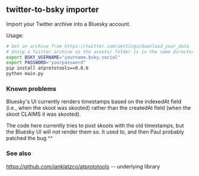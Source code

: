 ## twitter-to-bsky importer

Import your Twitter archive into a Bluesky account.

Usage:

```bash
# Get an archive from https://twitter.com/settings/download_your_data
# Unzip a Twitter archive so the assets/ folder is in the same directory as main.py
export BSKY_USERNAME="yourname.bsky.social"
export PASSWORD="yourpassword"
pip install atprototools==0.0.6
python main.py
```

### Known problems

Bluesky's UI currently renders timestamps based on the indexedAt field (i.e., when the skoot was skooted) rather than the createdAt field (when the skoot CLAIMS it was skooted).

The code here currently tries to post skoots with the old timestamps, but the Bluesky UI will not render them so. It used to, and then Paul probably patched the bug ^^


### See also

https://github.com/ianklatzco/atprototools -- underlying library
